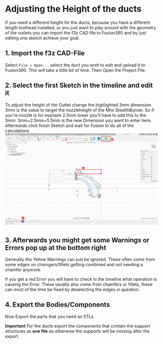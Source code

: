 # Adjusting the Height of the ducts
If you need a different height for the ducts, because you have a different length toolhead installed, or you just want to play around with the geometry of the outlets you can import the f3z CAD file to Fusion360 and by just editing one sketch achieve your goal.

## 1. Import the f3z CAD-File
Select `File > Open...` select the duct you wish to edit and upload it to Fusion360. This will take a little bit of time. Then Open the Project File.
## 2. Select the first Sketch in the timeline and edit it
To adjust the height of the Outlet change the highlighted 3mm dimension. 3mm is the value to target the nozzleheight of the Mini StealthBurner. So if you're nozzle is for example 2.5mm lower you'll have to add this to the 3mm: 3mm+2.5mm=5.5mm is the new Dimension you want to enter here. Afterwards click finish Sketch and wait for Fusion to do all of the calculations.
![Sketch](images/cad_outlet_height/Sketch.png)

## 3. Afterwards you might get some Warnings or Errors pop up at the bottom right
Generally the Yellow Warnings can just be ignored. These often come from some edges on chamgers/fillets getting combined and not needing a chamfer anymore.

If you get a red Error you will have to check in the timeline what operation is causing the Error. These usually also come from chamfers or fillets, these can most of the time be fixed by deselecting the edges in question.

## 4. Export the Bodies/Components
Now Export the parts that you need as STLs.

**Important** For the ducts export the components that contain the support structures as **one file** as otherwise the supports will be missing after the export.